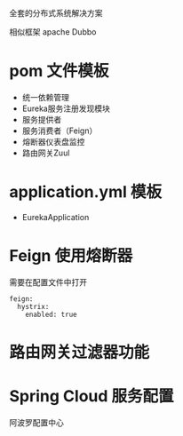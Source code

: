 全套的分布式系统解决方案

相似框架
    apache Dubbo



# pom 文件模板

* 统一依赖管理
* Eureka服务注册发现模块
* 服务提供者
* 服务消费者（Feign）
* 熔断器仪表盘监控
* 路由网关Zuul


# application.yml 模板

* EurekaApplication


# Feign 使用熔断器

需要在配置文件中打开

```
feign:
  hystrix:
    enabled: true

```

# 路由网关过滤器功能



# Spring Cloud 服务配置

阿波罗配置中心

